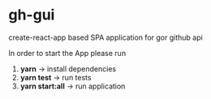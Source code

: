 # gh-gui 

create-react-app based SPA application for gor github api
 
In order to start the App please run 

1. **yarn** -> install dependencies 
2. **yarn test** -> run tests
3. **yarn start:all** -> run application   
 
